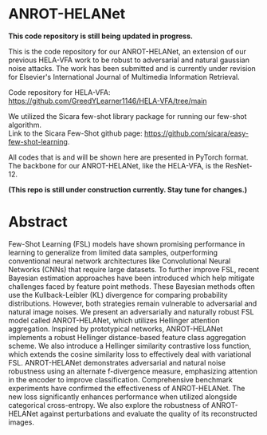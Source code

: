 # ANROT-HELANet

**This code repository is still being updated in progress.** 

This is the code repository for our ANROT-HELANet, an extension of our previous HELA-VFA work to be robust to adversarial and natural gaussian noise attacks. The work has been submitted and is currently under revision for Elsevier's International Journal of Multimedia Information Retrieval.

Code repository for HELA-VFA: https://github.com/GreedYLearner1146/HELA-VFA/tree/main 

We utilized the Sicara few-shot library package for running our few-shot algorithm. \
Link to the Sicara Few-Shot github page: https://github.com/sicara/easy-few-shot-learning.

All codes that is and will be shown here are presented in PyTorch format. The backbone for our ANROT-HELANet, like the HELA-VFA, is the ResNet-12.

**(This repo is still under construction currently. Stay tune for changes.)**

# Abstract 

Few-Shot Learning (FSL) models have shown promising performance in learning to generalize from limited data samples, outperforming conventional neural network architectures like Convolutional Neural Networks (CNNs) that require large datasets. To further improve FSL, recent Bayesian estimation approaches have been introduced which help mitigate challenges faced by feature point methods. These Bayesian methods often use the Kullback-Leibler (KL) divergence for comparing probability distributions. However, both strategies remain vulnerable to adversarial and natural image noises. We present an adversarially and naturally robust FSL model called ANROT-HELANet, which utilizes Hellinger attention aggregation. Inspired by prototypical networks, ANROT-HELANet implements a robust Hellinger distance-based feature class aggregation scheme. We also introduce a Hellinger similarity contrastive loss function, which extends the cosine similarity loss to effectively deal with variational FSL. ANROT-HELANet demonstrates adversarial and natural noise robustness using an alternate f-divergence measure, emphasizing attention in the encoder to improve classification. Comprehensive benchmark experiments have confirmed the effectiveness of ANROT-HELANet. The new loss significantly enhances performance when utilized alongside categorical cross-entropy. We also explore the robustness of ANROT-HELANet against perturbations and evaluate the quality of its reconstructed images.


